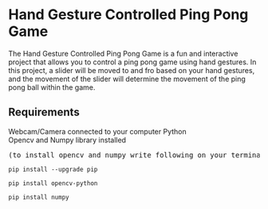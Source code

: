 # Hand Gesture Controlled Ping Pong Game
The Hand Gesture Controlled Ping Pong Game is a fun and interactive project that allows you to control a ping pong game using hand gestures. In this project, a slider will be moved to and fro based on your hand gestures, and the movement of the slider will determine the movement of the ping pong ball within the game.</br>
## Requirements
Webcam/Camera connected to your computer
Python</br>
Opencv and Numpy library installed</br>
<pre>(to install opencv and numpy write following on your terminal)</br></pre>
```
pip install --upgrade pip
```
```
pip install opencv-python
```
```
pip install numpy
```